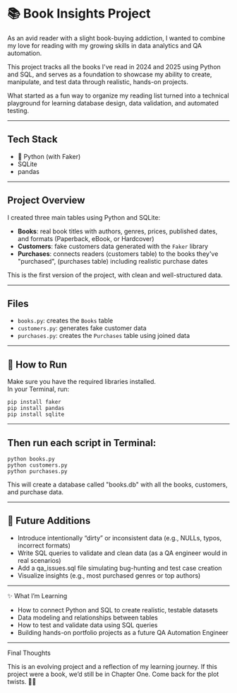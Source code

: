# 📚 Book Insights Project

As an avid reader with a slight book-buying addiction, I wanted to combine my love for reading with my growing skills in data analytics and QA automation. 

This project tracks all the books I've read in 2024 and 2025 using Python and SQL, and serves as a foundation to showcase my ability to create, manipulate, and test data through realistic, hands-on projects.

What started as a fun way to organize my reading list turned into a technical playground for learning database design, data validation, and automated testing.

---

## Tech Stack

- 🐍 Python (with Faker)
- SQLite
- pandas

---

## Project Overview

I created three main tables using Python and SQLite:

- **Books**: real book titles with authors, genres, prices, published dates, and formats (Paperback, eBook, or Hardcover)
- **Customers**: fake customers data generated with the `Faker` library 
- **Purchases**: connects readers (customers table) to the books they've "purchased", (purchases table) including realistic purchase dates

This is the first version of the project, with clean and well-structured data.

---

## Files
- `books.py`: creates the `Books` table
- `customers.py`: generates fake customer data
- `purchases.py`: creates the `Purchases` table using joined data

---

## 🚀 How to Run

Make sure you have the required libraries installed.  
In your Terminal, run:

```
pip install faker
pip install pandas
pip install sqlite
```
---

## Then run each script in Terminal:

```
python books.py
python customers.py
python purchases.py
```

This will create a database called "books.db" with all the books, customers, and purchase data.

---

## 🧠 Future Additions

- Introduce intentionally “dirty” or inconsistent data (e.g., NULLs, typos, incorrect formats)
- Write SQL queries to validate and clean data (as a QA engineer would in real scenarios)
- Add a qa_issues.sql file simulating bug-hunting and test case creation
- Visualize insights (e.g., most purchased genres or top authors)

---

✨ What I’m Learning

- How to connect Python and SQL to create realistic, testable datasets
- Data modeling and relationships between tables
- How to test and validate data using SQL queries
- Building hands-on portfolio projects as a future QA Automation Engineer

---

Final Thoughts 

This is an evolving project and a reflection of my learning journey. If this project were a book, we’d still be in Chapter One. Come back for the plot twists. 📖✨
